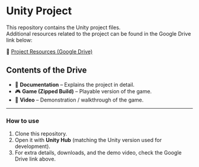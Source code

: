 # Unity Project

This repository contains the Unity project files.  
Additional resources related to the project can be found in the Google Drive link below:

🔗 [Project Resources (Google Drive)](https://drive.google.com/drive/folders/1xSuIDOW-MDO6bWI0dToFbdfQhFHvlT7r?usp=sharing)

## Contents of the Drive
- 📄 **Documentation** – Explains the project in detail.  
- 🎮 **Game (Zipped Build)** – Playable version of the game.  
- 🎥 **Video** – Demonstration / walkthrough of the game.  

---

### How to use
1. Clone this repository.  
2. Open it with **Unity Hub** (matching the Unity version used for development).  
3. For extra details, downloads, and the demo video, check the Google Drive link above.
